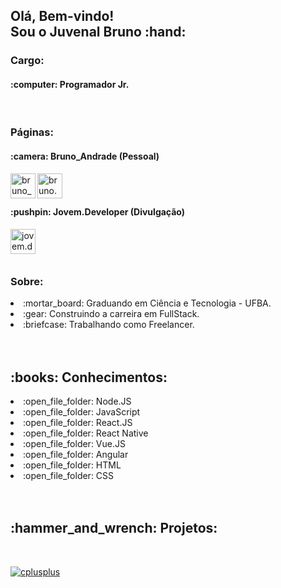 <h2>Olá, Bem-vindo!<br/>Sou o Juvenal Bruno :hand:</h2>

<h3>Cargo:</h3>

<h4>:computer: Programador Jr.</h4>

<br/>

<h3>Páginas:</h3>

<h4>:camera: Bruno_Andrade (Pessoal)</h4>

<a href="https://www.instagram.com/bruno_andrade66">
  <img
       align="left"
       alt="bruno_andrade66"
       width="40px"
       src="https://images.vexels.com/media/users/3/137198/isolated/preview/07f0d7b69ef071571e4ada2f4d6a053a---cone-do-instagram-colorido-by-vexels.png"
  />
</a>

<a href="mailto:bruno.andrade178@hotmail.com">
  <img
       align="left"
       alt="bruno.andrade178@hotmail.com"
       width="40px"
       src="https://upload.wikimedia.org/wikipedia/commons/8/81/Email_new.svg"
  />    
</a>

<br/>
<br/>

<h4>:pushpin: Jovem.Developer (Divulgação)</h4>
<a href="https://www.instagram.com/jovem.developer">
  <img 
       align="left" 
       alt="jovem.developer" 
       width="40px" 
       src="https://images.vexels.com/media/users/3/137198/isolated/preview/07f0d7b69ef071571e4ada2f4d6a053a---cone-do-instagram-colorido-by-vexels.png"/>
</a>

<br/>
<br/>
<br/>

<h3>Sobre: </h3>
<li>:mortar_board: Graduando em Ciência e Tecnologia - UFBA.</li>
<li>:gear: Construindo a carreira em FullStack.</li>
<li>:briefcase: Trabalhando como Freelancer.</li>

<br/>
<br/>

<h2>:books: Conhecimentos:</h2>

<li>:open_file_folder: Node.JS</li>
<li>:open_file_folder: JavaScript</li>
<li>:open_file_folder: React.JS</li>
<li>:open_file_folder: React Native</li>
<li>:open_file_folder: Vue.JS</li>
<li>:open_file_folder: Angular</li>
<li>:open_file_folder: HTML</li>
<li>:open_file_folder: CSS</li>

<br/>
<br/>

<h2>:hammer_and_wrench: Projetos:</h2>

<br/>

<p align="center">

<a href="https://github.com/juvenalbruno?tab=repositories&q=&type=&language=javascript"><img src="https://img.shields.io/badge/C++-4B0082.svg?style=for-the-badge&logo=c%2B%2B&logoColor=4B0082&labelColor=ffffff" alt="cplusplus"></a>

</p>
